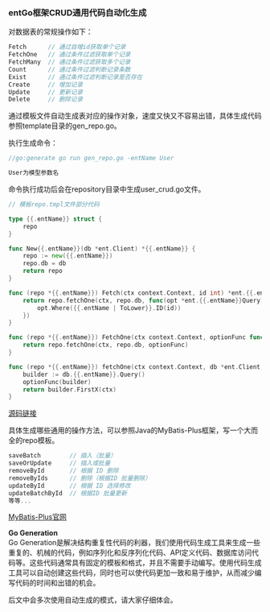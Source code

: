 ### entGo框架CRUD通用代码自动化生成
对数据表的常规操作如下：
```go
Fetch      // 通过自增id获取单个记录
FetchOne   // 通过条件过滤获取单个记录
FetchMany  // 通过条件过滤获取多个记录
Count      // 通过条件过滤判断记录条数
Exist      // 通过条件过滤判断记录是否存在
Create     // 增加记录
Update     // 更新记录
Delete     // 删除记录
```
通过模板文件自动生成表对应的操作对象，速度又快又不容易出错，具体生成代码参照template目录的gen_repo.go。

执行生成命令：<br>
```go
//go:generate go run gen_repo.go -entName User

User为模型参数名
```
命令执行成功后会在repository目录中生成user_crud.go文件。

```go
// 模板repo.tmpl文件部分代码

type {{.entName}} struct {
	repo
}

func New{{.entName}}(db *ent.Client) *{{.entName}} {
	repo := new({{.entName}})
	repo.db = db
	return repo
}

func (repo *{{.entName}}) Fetch(ctx context.Context, id int) *ent.{{.entName}} {
	return repo.fetchOne(ctx, repo.db, func(opt *ent.{{.entName}}Query) {
		opt.Where({{.entName | ToLower}}.ID(id))
	})
}

func (repo *{{.entName}}) FetchOne(ctx context.Context, optionFunc func(opt *ent.{{.entName}}Query)) *ent.{{.entName}} {
	return repo.fetchOne(ctx, repo.db, optionFunc)
}

func (repo *{{.entName}}) fetchOne(ctx context.Context, db *ent.Client, optionFunc func(opt *ent.{{.entName}}Query)) *ent.{{.entName}} {
	builder := db.{{.entName}}.Query()
	optionFunc(builder)
	return builder.FirstX(ctx)
}
```
[源码链接](../chapter-orm-crud-3)

具体生成哪些通用的操作方法，可以参照Java的MyBatis-Plus框架，写一个大而全的repo模板。
```go
saveBatch        // 插入（批量）
saveOrUpdate     // 插入或批量
removeById       // 根据 ID 删除
removeByIds      // 删除（根据ID 批量删除）
updateById       // 根据 ID 选择修改
updateBatchById  // 根据ID 批量更新
等等...
```
[MyBatis-Plus官网](https://baomidou.com/guides/data-interface/)

**Go Generation**<br>
Go Generation是解决结构重复性代码的利器，我们使用代码生成工具来生成一些重复的、机械的代码，例如序列化和反序列化代码、API定义代码、数据库访问代码等。这些代码通常具有固定的模板和格式，并且不需要手动编写。使用代码生成工具可以自动创建这些代码，同时也可以使代码更加一致和易于维护，从而减少编写代码的时间和出错的机会。

后文中会多次使用自动生成的模式，请大家仔细体会。







